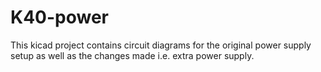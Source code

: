 # K40-power
This kicad project contains circuit diagrams for the original power supply
setup as well as the changes made i.e. extra power supply.


